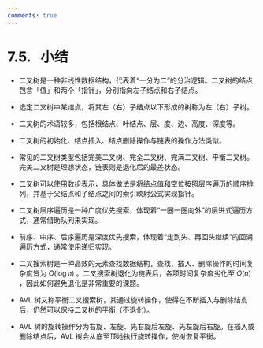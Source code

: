 ```yaml
---
comments: true
---
```


# 7.5. &nbsp; 小结

- 二叉树是一种非线性数据结构，代表着“一分为二”的分治逻辑。二叉树的结点包含「值」和两个「指针」，分别指向左子结点和右子结点。
- 选定二叉树中某结点，将其左（右）子结点以下形成的树称为左（右）子树。
- 二叉树的术语较多，包括根结点、叶结点、层、度、边、高度、深度等。
- 二叉树的初始化、结点插入、结点删除操作与链表的操作方法类似。
- 常见的二叉树类型包括完美二叉树、完全二叉树、完满二叉树、平衡二叉树。完美二叉树是理想状态，链表则是退化后的最差状态。
- 二叉树可以使用数组表示，具体做法是将结点值和空位按照层序遍历的顺序排列，并基于父结点和子结点之间的索引映射公式实现指针。

- 二叉树层序遍历是一种广度优先搜索，体现着“一圈一圈向外”的层进式遍历方式，通常借助队列来实现。
- 前序、中序、后序遍历是深度优先搜索，体现着“走到头、再回头继续”的回溯遍历方式，通常使用递归实现。
- 二叉搜索树是一种高效的元素查找数据结构，查找、插入、删除操作的时间复杂度皆为 $O(\log n)$ 。二叉搜索树退化为链表后，各项时间复杂度劣化至 $O(n)$ ，因此如何避免退化是非常重要的课题。
- AVL 树又称平衡二叉搜索树，其通过旋转操作，使得在不断插入与删除结点后，仍然可以保持二叉树的平衡（不退化）。
- AVL 树的旋转操作分为右旋、左旋、先右旋后左旋、先左旋后右旋。在插入或删除结点后，AVL 树会从底至顶地执行旋转操作，使树恢复平衡。
